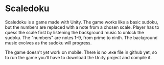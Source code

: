 # Scaledoku

Scaledoku is a game made with Unity. The game works like a basic sudoku, but the numbers are replaced with a note from a chosen scale. Player has to quess the scale first by listening the background music to unlock the sudoku. The "numbers" are notes 1-9, from prime to ninth. The background music evolves as the sudoku will progress.

The game doesn't yet work on mobile. There is no .exe file in github yet, so to run the game you'll have to download the Unity project and compile it.

